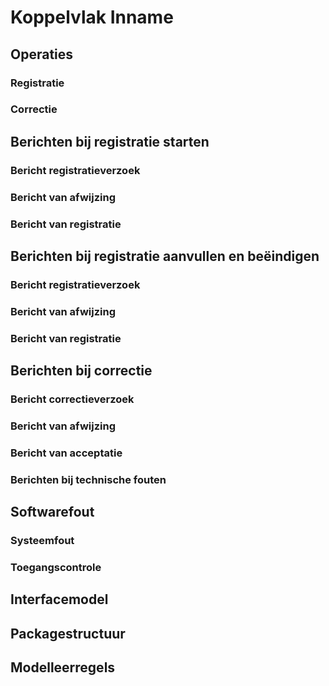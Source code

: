 # Koppelvlak Inname

## Operaties
### Registratie
### Correctie
## Berichten bij registratie starten
### Bericht registratieverzoek
### Bericht van afwijzing
### Bericht van registratie
## Berichten bij registratie aanvullen en beëindigen
### Bericht registratieverzoek
### Bericht van afwijzing
### Bericht van registratie
## Berichten bij correctie
### Bericht correctieverzoek
### Bericht van afwijzing
### Bericht van acceptatie
### Berichten bij technische fouten
## Softwarefout
### Systeemfout
### Toegangscontrole
## Interfacemodel
## Packagestructuur
## Modelleerregels

